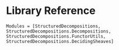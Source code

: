 # Library Reference

```@autodocs
Modules = [StructuredDecompositions, StructuredDecompositions.Decompositions, StructuredDecompositions.FunctorUtils, StructuredDecompositions.DecidingSheaves]
```

